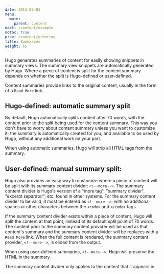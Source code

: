 ```yaml
---
date: 2013-07-01
menu:
  main:
    parent: content
next: /content/example
notoc: true
prev: /content/ordering
title: Summaries
weight: 65
---
```


Hugo generates summaries of content for easily showing snippets in summary views. The summary view snippets are automatically generated by Hugo. Where a piece of content is split for the content summary depends on whether the split is Hugo-defined or user-defined.

Content summaries provide links to the original content, usually in the form of a `Read More` link.

## Hugo-defined: automatic summary split

By default, Hugo automatically splits content after 70 words, with the content prior to the split being used for the content summary. This way you don't have to worry about content summary unless you want to customize it; the summary is automatically created for you, and available to be used by Hugo, without any additional work on your part.

When using automatic summaries, Hugo will strip all HTML tags from the summary.

## User-defined: manual summary split:

Hugo also provides an easy way to customize where a piece of content will be split with its summary content divider:  <code>&#60;&#33;&#45;&#45;more&#45;&#45;&#62;</code>. The summary content divider is Hugo's version of a "more tag", "summary divider", "excerpt separator", etc. found in other systems. For the summary content divider to be valid, it most be entered as <code>&#60;&#33;&#45;&#45;more&#45;&#45;&#62;</code>; with no additional spaces or other characters between the `<code>` and `</code>` tags.

If the summary content divider exists within a piece of content, Hugo will split the content at that point, instead of its default split point of 70 words. The content prior to the summary content provider will be used as that content's summary and the summary content divider will be replaces with a `Read More` link. When the full content is rendered, the summary content provider, <code>&#60;&#33;&#45;&#45;more&#45;&#45;&#62;</code>, is elided from the output.

When using user-defined summaries, <code>&#60;&#33;&#45;&#45;more&#45;&#45;&#62;</code>, Hugo will preserve the HTML in the summary.

The summary content divider only applies to the content that it appears in.
